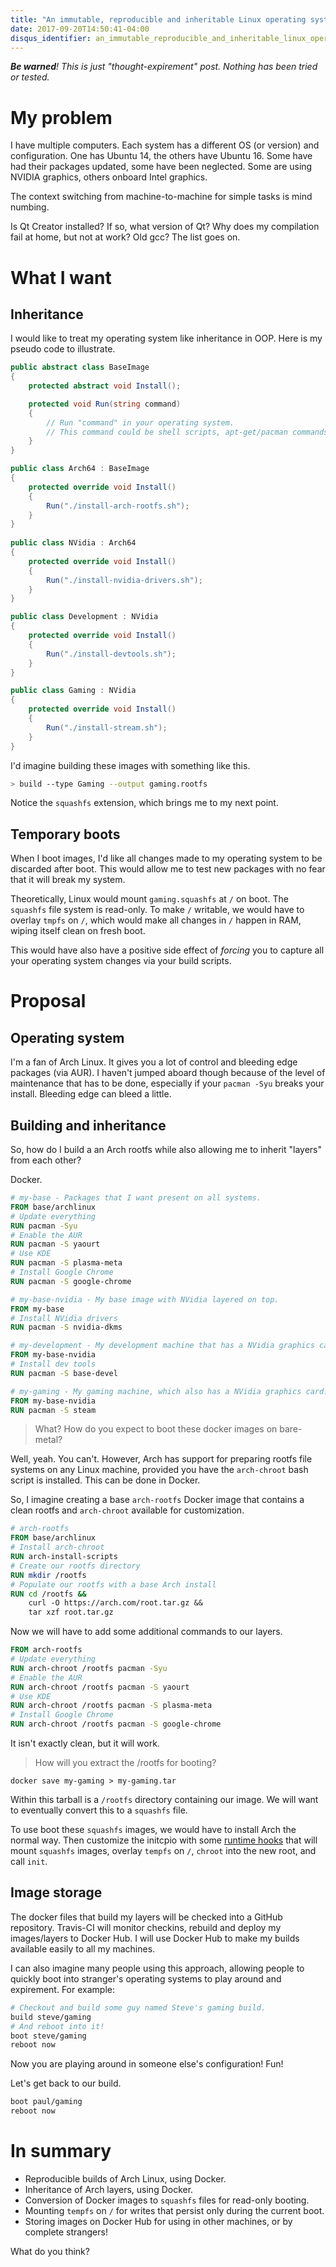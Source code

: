```yaml
---
title: "An immutable, reproducible and inheritable Linux operating system."
date: 2017-09-20T14:50:41-04:00
disqus_identifier: an_immutable_reproducible_and_inheritable_linux_operating_system
---
```


***Be warned**! This is just "thought-expirement" post. Nothing has been tried or tested.*

# My problem

I have multiple computers. Each system has a different OS (or version) and configuration. One has Ubuntu 14, the others have Ubuntu 16. Some have had their packages updated, some have been neglected. Some are using NVIDIA graphics, others onboard Intel graphics.

The context switching from machine-to-machine for simple tasks is mind numbing.

Is Qt Creator installed? If so, what version of Qt? Why does my compilation fail at home, but not at work? Old gcc? The list goes on.

# What I want

## Inheritance

I would like to treat my operating system like inheritance in OOP. Here is my pseudo code to illustrate.

```c#
public abstract class BaseImage
{
    protected abstract void Install();

    protected void Run(string command)
    {
        // Run "command" in your operating system.
        // This command could be shell scripts, apt-get/pacman commands, etc.
    }
}

public class Arch64 : BaseImage
{
    protected override void Install()
    {
        Run("./install-arch-rootfs.sh");
    }
}
    
public class NVidia : Arch64
{
    protected override void Install()
    {
        Run("./install-nvidia-drivers.sh");
    }
}

public class Development : NVidia
{
    protected override void Install()
    {
        Run("./install-devtools.sh");
    }
}

public class Gaming : NVidia
{
    protected override void Install()
    {
        Run("./install-stream.sh");
    }
}
```
I'd imagine building these images with something like this.

```bash
> build --type Gaming --output gaming.rootfs
```

Notice the ```squashfs``` extension, which brings me to my next point.

## Temporary boots

When I boot images, I'd like all changes made to my operating system to be discarded after boot. This would allow me to test new packages with no fear that it will break my system.

Theoretically, Linux would mount ```gaming.squashfs``` at ```/``` on boot. The ```squashfs``` file system is read-only. To make ```/``` writable, we would have to overlay ```tmpfs``` on ```/```, which would make all changes in ```/``` happen in RAM, wiping itself clean on fresh boot.

This would have also have a positive side effect of *forcing* you to capture all your operating system changes via your build scripts.

# Proposal

## Operating system

I'm a fan of Arch Linux. It gives you a lot of control and bleeding edge packages (via AUR). I haven't jumped aboard though because of the level of maintenance that has to be done, especially if your ```pacman -Syu``` breaks your install. Bleeding edge can bleed a little.

## Building and inheritance

So, how do I build a an Arch rootfs while also allowing me to inherit "layers" from each other?

Docker.

```dockerfile
# my-base - Packages that I want present on all systems.
FROM base/archlinux
# Update everything
RUN pacman -Syu
# Enable the AUR
RUN pacman -S yaourt
# Use KDE
RUN pacman -S plasma-meta
# Install Google Chrome
RUN pacman -S google-chrome
```

```dockerfile
# my-base-nvidia - My base image with NVidia layered on top.
FROM my-base
# Install NVidia drivers
RUN pacman -S nvidia-dkms 
```

```dockerfile
# my-development - My development machine that has a NVidia graphics card.
FROM my-base-nvidia
# Install dev tools
RUN pacman -S base-devel
```

```dockerfile
# my-gaming - My gaming machine, which also has a NVidia graphics card.
FROM my-base-nvidia
RUN pacman -S steam
```

> What? How do you expect to boot these docker images on bare-metal?

Well, yeah. You can't. However, Arch has support for preparing rootfs file systems on any Linux machine, provided you have the ```arch-chroot``` bash script is installed. This can be done in Docker.

So, I imagine creating a base ```arch-rootfs``` Docker image that contains a clean rootfs and ```arch-chroot``` available for customization.

```dockerfile
# arch-rootfs
FROM base/archlinux
# Install arch-chroot
RUN arch-install-scripts
# Create our rootfs directory
RUN mkdir /rootfs
# Populate our rootfs with a base Arch install
RUN cd /rootfs &&
    curl -O https://arch.com/root.tar.gz &&
    tar xzf root.tar.gz
```

Now we will have to add some additional commands to our layers.

```dockerfile
FROM arch-rootfs
# Update everything
RUN arch-chroot /rootfs pacman -Syu
# Enable the AUR
RUN arch-chroot /rootfs pacman -S yaourt
# Use KDE
RUN arch-chroot /rootfs pacman -S plasma-meta
# Install Google Chrome
RUN arch-chroot /rootfs pacman -S google-chrome
```

It isn't exactly clean, but it will work.

> How will you extract the /rootfs for booting?

```
docker save my-gaming > my-gaming.tar
```

Within this tarball is a ```/rootfs``` directory containing our image. We will want to eventually convert this to a ```squashfs``` file.

To use boot these ```squashfs``` images, we would have to install Arch the normal way. Then customize the initcpio with some [runtime hooks](https://wiki.archlinux.org/index.php/mkinitcpio#Runtime_hooks) that will mount ```squashfs``` images, overlay ```tempfs``` on ```/```, ```chroot``` into the new root, and call ```init```.

## Image storage

The docker files that build my layers will be checked into a GitHub repository. Travis-CI will monitor checkins, rebuild and deploy my images/layers to Docker Hub. I will use Docker Hub to make my builds available easily to all my machines.

I can also imagine many people using this approach, allowing people to quickly boot into stranger's operating systems to play around and expirement. For example:

```bash
# Checkout and build some guy named Steve's gaming build.
build steve/gaming
# And reboot into it!
boot steve/gaming
reboot now
```

Now you are playing around in someone else's configuration! Fun!

Let's get back to our build.

```bash
boot paul/gaming
reboot now
```

# In summary

* Reproducible builds of Arch Linux, using Docker.
* Inheritance of Arch layers, using Docker.
* Conversion of Docker images to ```squashfs``` files for read-only booting.
* Mounting ```tempfs``` on ```/``` for writes that persist only during the current boot.
* Storing images on Docker Hub for using in other machines, or by complete strangers!

What do you think?